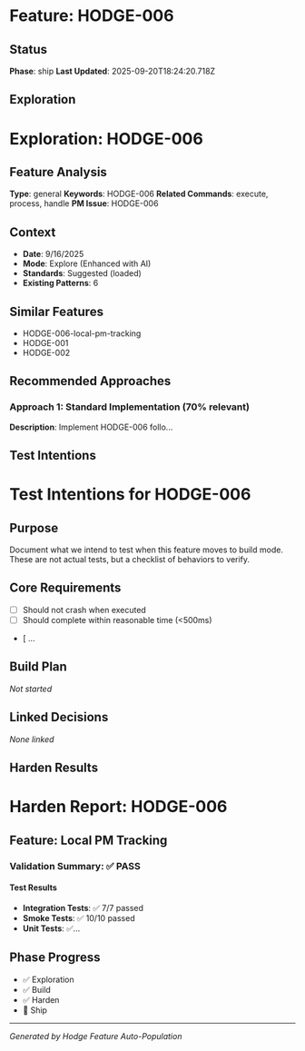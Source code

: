 # Feature: HODGE-006

## Status
**Phase**: ship
**Last Updated**: 2025-09-20T18:24:20.718Z

## Exploration
# Exploration: HODGE-006

## Feature Analysis
**Type**: general
**Keywords**: HODGE-006
**Related Commands**: execute, process, handle
**PM Issue**: HODGE-006

## Context
- **Date**: 9/16/2025
- **Mode**: Explore (Enhanced with AI)
- **Standards**: Suggested (loaded)
- **Existing Patterns**: 6


## Similar Features
- HODGE-006-local-pm-tracking
- HODGE-001
- HODGE-002




## Recommended Approaches


### Approach 1: Standard Implementation (70% relevant)
**Description**: Implement HODGE-006 follo...

## Test Intentions
# Test Intentions for HODGE-006

## Purpose
Document what we intend to test when this feature moves to build mode.
These are not actual tests, but a checklist of behaviors to verify.

## Core Requirements
- [ ] Should not crash when executed
- [ ] Should complete within reasonable time (<500ms)
- [ ...

## Build Plan
_Not started_

## Linked Decisions
_None linked_

## Harden Results
# Harden Report: HODGE-006

## Feature: Local PM Tracking

### Validation Summary: ✅ PASS

#### Test Results
- **Integration Tests**: ✅ 7/7 passed
- **Smoke Tests**: ✅ 10/10 passed
- **Unit Tests**: ✅...



## Phase Progress
- ✅ Exploration
- ✅ Build
- ✅ Harden
- 🔄 Ship

---
_Generated by Hodge Feature Auto-Population_
